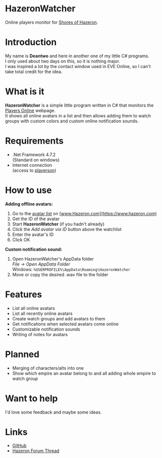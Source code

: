 HazeronWatcher
==============

Online players monitor for [Shores of Hazeron](https://www.hazeron.com/).

Introduction
==============

My name is **Deantwo** and here in another one of my little C# programs.<br>
I only used about two days on this, so it is nothing major.<br>
I was inspired a lot by the contact window used in EVE Online, so I can't take total credit for the idea.

What is it
==============

**HazeronWatcher** is a simple little program written in C# that monitors the [Players Online](https://www.hazeron.com/playerson.php) webpage.<br>
It shows all online avatars in a list and then allows adding them to watch groups with custom colors and custom online notification sounds.

Requirements
==============

- .Net Framework 4.7.2<br>
(Standard on windows)
- Internet connection<br>
(access to [playerson](https://www.hazeron.com/playerson.php))

How to use
==============

**Adding offline avatars:**

1. Go to the [avatar list](https://www.hazeron.com/EmpireStandings/Avatars.php) on [www.Hazeron.com](https://www.hazeron.com)
2. Get the ID of the avatar
3. Start **HazeronWatcher** (if you hadn't already)
4. Click the *Add avatar via ID* button above the watchlist
5. Enter the avatar's ID
6. Click OK

**Custom notification sound:**

1. Open HazeronWatcher's AppData folder<br>
*File -> Open AppData Folder*<br>
Windows: ```%USERPROFILE%\AppData\Roaming\HazeronWatcher```
2. Move or copy the desired .wav file to the folder

Features
==============

- List all online avatars
- List all recently online avatars
- Create watch groups and add avatars to them
- Get notifications when selected avatars come online
- Customizable notification sounds
- Writing of notes for avatars

Planned
==============

- Merging of characters/alts into one
- Show which empire an avatar belong to and all adding whole empire to watch group

Want to help
==============

I'd love some feedback and maybe some ideas.

Links
==============

- [GitHub](https://github.com/Deantwo/HazeronWatcher)
- [Hazeron Forum Thread](https://www.hazeron.com/mybb/showthread.php?tid=25)
